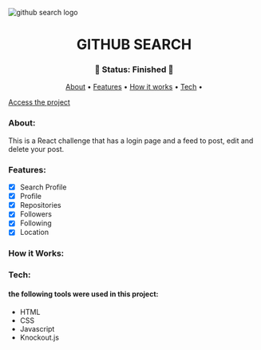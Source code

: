 ![github search logo](https://github.com/devgustavojs/github-search-knockout/blob/main/img/wallpaper.png)

<h1 align="center" href>GITHUB SEARCH</h1>

<h3 align="center">
  🚀 Status: Finished 🚀
</h3>

<p align="center">
 <a href="#about">About</a> •
 <a href="#features">Features</a> • 
 <a href="#how-it-works">How it works</a> • 
 <a href="#tech">Tech</a> • 
</p>

[Access the project](https://devgustavojs.github.io/github-search-knockout/)
### About:
This is a React challenge that has a login page and a feed to post, edit and delete your post. 

### Features:

- [x] Search Profile
- [x] Profile
- [x] Repositories
- [x] Followers
- [x] Following
- [x] Location

### How it Works:

### Tech:
#### the following tools were used in this project:

- HTML
- CSS
- Javascript
- Knockout.js